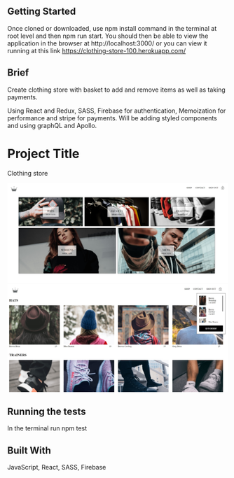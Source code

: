 ## Getting Started

Once cloned or downloaded, use npm install command in the terminal at root level and then npm run start. You should then be able to view the application in the browser at http://localhost:3000/ or you can view it running at this link https://clothing-store-100.herokuapp.com/

## Brief

Create clothing store with basket to add and remove items as well as taking payments.

Using React and Redux, SASS, Firebase for authentication, Memoization for performance and stripe for payments.
Will be adding styled components and using graphQL and Apollo.

# Project Title

Clothing store


<img src="public/images/clothing-store.png">


<img src="public/images/clothing-store2.png">

## Running the tests

In the terminal run npm test


## Built With

JavaScript, React, SASS, Firebase
